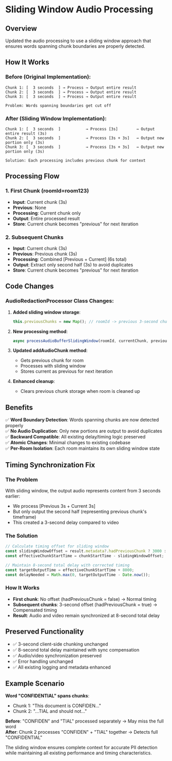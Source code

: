 # Sliding Window Audio Processing

## Overview
Updated the audio processing to use a sliding window approach that ensures words spanning chunk boundaries are properly detected.

## How It Works

### Before (Original Implementation):
```
Chunk 1: [  3 seconds  ] → Process → Output entire result
Chunk 2: [  3 seconds  ] → Process → Output entire result  
Chunk 3: [  3 seconds  ] → Process → Output entire result

Problem: Words spanning boundaries get cut off
```

### After (Sliding Window Implementation):
```
Chunk 1: [  3 seconds  ]           → Process [3s]        → Output entire result (3s)
Chunk 2: [  3 seconds  ]           → Process [3s + 3s]   → Output new portion only (3s)
Chunk 3: [  3 seconds  ]           → Process [3s + 3s]   → Output new portion only (3s)

Solution: Each processing includes previous chunk for context
```

## Processing Flow

### 1. First Chunk (roomId=room123)
- **Input**: Current chunk (3s)
- **Previous**: None
- **Processing**: Current chunk only
- **Output**: Entire processed result
- **Store**: Current chunk becomes "previous" for next iteration

### 2. Subsequent Chunks  
- **Input**: Current chunk (3s)
- **Previous**: Previous chunk (3s) 
- **Processing**: Combined [Previous + Current] (6s total)
- **Output**: Extract only second half (3s) to avoid duplicates
- **Store**: Current chunk becomes "previous" for next iteration

## Code Changes

### AudioRedactionProcessor Class Changes:

1. **Added sliding window storage**:
   ```javascript
   this.previousChunks = new Map(); // roomId -> previous 3-second chunk
   ```

2. **New processing method**:
   ```javascript
   async processAudioBufferSlidingWindow(roomId, currentChunk, previousChunk)
   ```

3. **Updated addAudioChunk method**:
   - Gets previous chunk for room
   - Processes with sliding window 
   - Stores current as previous for next iteration

4. **Enhanced cleanup**:
   - Clears previous chunk storage when room is cleaned up

## Benefits

✅ **Word Boundary Detection**: Words spanning chunks are now detected properly  
✅ **No Audio Duplication**: Only new portions are output to avoid duplicates  
✅ **Backward Compatible**: All existing delay/timing logic preserved  
✅ **Atomic Changes**: Minimal changes to existing codebase  
✅ **Per-Room Isolation**: Each room maintains its own sliding window state  

## Timing Synchronization Fix

### The Problem
With sliding window, the output audio represents content from 3 seconds earlier:
- We process [Previous 3s + Current 3s] 
- But only output the second half (representing previous chunk's timeframe)
- This created a 3-second delay compared to video

### The Solution
```javascript
// Calculate timing offset for sliding window
const slidingWindowOffset = result.metadata?.hadPreviousChunk ? 3000 : 0;
const effectiveChunkStartTime = chunkStartTime - slidingWindowOffset;

// Maintain 8-second total delay with corrected timing
const targetOutputTime = effectiveChunkStartTime + 8000;
const delayNeeded = Math.max(0, targetOutputTime - Date.now());
```

### How It Works
- **First chunk**: No offset (hadPreviousChunk = false) → Normal timing
- **Subsequent chunks**: 3-second offset (hadPreviousChunk = true) → Compensated timing
- **Result**: Audio and video remain synchronized at 8-second total delay

## Preserved Functionality

- ✅ 3-second client-side chunking unchanged
- ✅ 8-second total delay maintained with sync compensation
- ✅ Audio/video synchronization preserved
- ✅ Error handling unchanged
- ✅ All existing logging and metadata enhanced

## Example Scenario

**Word "CONFIDENTIAL" spans chunks**:
- Chunk 1: "This document is CONFIDEN..." 
- Chunk 2: "...TIAL and should not..."

**Before**: "CONFIDEN" and "TIAL" processed separately → May miss the full word  
**After**: Chunk 2 processes "CONFIDEN" + "TIAL" together → Detects full "CONFIDENTIAL"

The sliding window ensures complete context for accurate PII detection while maintaining all existing performance and timing characteristics.
